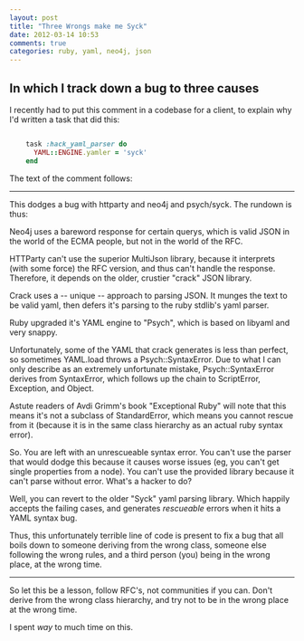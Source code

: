 ```yaml
---
layout: post
title: "Three Wrongs make me Syck"
date: 2012-03-14 10:53
comments: true
categories: ruby, yaml, neo4j, json
---
```


## In which I track down a bug to three causes

I recently had to put this comment in a codebase for a client, to explain why
I'd written a task that did this:

```ruby

    task :hack_yaml_parser do
      YAML::ENGINE.yamler = 'syck'  
    end

```

The text of the comment follows:

--------------------------------------------------------------------------------

This dodges a bug with httparty and neo4j and psych/syck. The rundown is thus:
 
Neo4j uses a bareword response for certain querys, which is valid JSON
in the world of the ECMA people, but not in the world of the RFC.

HTTParty can't use the superior MultiJson library, because it
interprets (with some force) the RFC version, and thus can't handle the
response. Therefore, it depends on the older, crustier "crack" JSON
library.

Crack uses a -- unique -- approach to parsing JSON. It munges the text
to be valid yaml, then defers it's parsing to the ruby stdlib's yaml
parser.

Ruby upgraded it's YAML engine to "Psych", which is based on libyaml
and very snappy.

Unfortunately, some of the YAML that crack generates is less than
perfect, so sometimes YAML.load throws a Psych::SyntaxError. Due to
what I can only describe as an extremely unfortunate mistake,
Psych::SyntaxError derives from SyntaxError, which follows up the chain
to ScriptError, Exception, and Object.

Astute readers of Avdi Grimm's book "Exceptional Ruby" will note that
this means it's not a subclass of StandardError, which means you cannot
rescue from it (because it is in the same class hierarchy as an actual
ruby syntax error). 

So. You are left with an unrescueable syntax error. You can't use the
parser that would dodge this because it causes worse issues (eg, you
can't get single properties from a node). You can't use the provided
library because it can't parse without error. What's a hacker to do?

Well, you can revert to the older "Syck" yaml parsing library. Which
happily accepts the failing cases, and generates _rescueable_ errors
when it hits a YAML syntax bug.

Thus, this unfortunately terrible line of code is present to fix a bug
that all boils down to someone deriving from the wrong class, someone
else following the wrong rules, and a third person (you) being in the
wrong place, at the wrong time.

--------------------------------------------------------------------------------

So let this be a lesson, follow RFC's, not communities if you can. Don't derive
from the wrong class hierarchy, and try not to be in the wrong place at the
wrong time.

I spent _way_ to much time on this.
